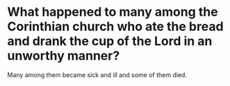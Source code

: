 # What happened to many among the Corinthian church who ate the bread and drank the cup of the Lord in an unworthy manner?

Many among them became sick and ill and some of them died.
